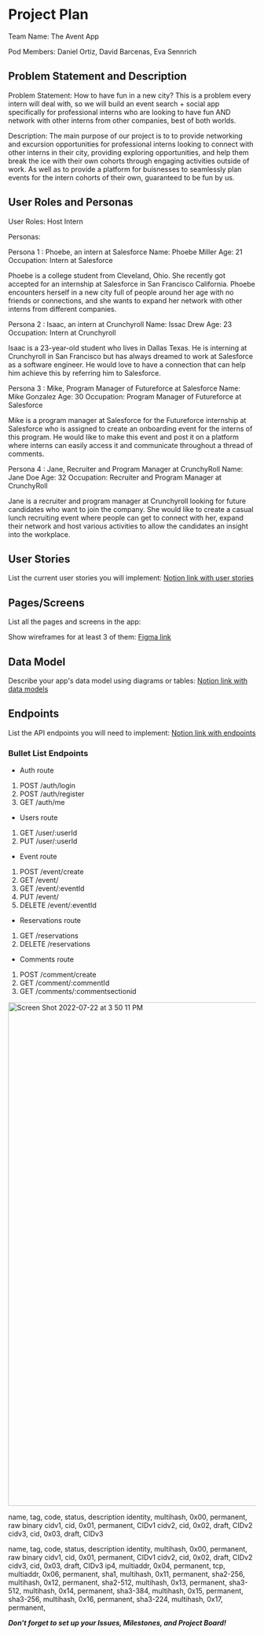 # Project Plan

Team Name: The Avent App

Pod Members: Daniel Ortiz, David Barcenas, Eva Sennrich

## Problem Statement and Description

Problem Statement:
How to have fun in a new city? This is a problem every intern will deal with, so we will build an event search + social app specifically for               professional interns who are looking to have fun AND network with other interns from other companies, best of both worlds.

Description:
The main purpose of our project is to to provide networking and excursion opportunities for professional interns looking to connect with other interns in their city, providing exploring opportunities, and help them break the ice with their own cohorts through engaging activities outside of work. As well as to provide a platform for buisnesses to seamlessly plan events for the intern cohorts of their own, guaranteed to be fun by us.

## User Roles and Personas

User Roles:
    Host
    Intern

Personas:

   Persona 1 : Phoebe, an intern at Salesforce
   Name: Phoebe Miller 
   Age: 21
   Occupation: Intern at Salesforce
   
   Phoebe is a college student from Cleveland, Ohio. She recently got accepted for an internship at Salesforce in San Francisco California. Phoebe encounters herself in a new city full of people around her age with no friends or connections, and she wants to expand her network with other interns from different companies.
   
   Persona 2 : Isaac, an intern at Crunchyroll
   Name: Issac Drew 
   Age: 23
   Occupation: Intern at Crunchyroll
   
   Isaac is a 23-year-old student who lives in Dallas Texas. He is interning at Crunchyroll in San Francisco but has always dreamed to work at Salesforce as a software engineer. He would love to have a connection that can help him achieve this by referring him to Salesforce. 
   
   Persona 3 : Mike, Program Manager of Futureforce at Salesforce
   Name: Mike Gonzalez
   Age: 30
   Occupation: Program Manager of Futureforce at Salesforce
   
  Mike is a program manager at Salesforce for the Futureforce internship at Salesforce who is assigned to create an onboarding event for the interns of this program. He would like to make this event and post it on a platform where interns can easily access it and communicate throughout a thread of comments.
  
   Persona 4 : Jane, Recruiter and Program Manager at CrunchyRoll
   Name: Jane Doe
   Age: 32
   Occupation: Recruiter and Program Manager at CrunchyRoll
   
  Jane is a recruiter and program manager at Crunchyroll looking for future candidates who want to join the company. She would like to create a casual lunch recruiting event where people can get to connect with her, expand their network and host various activities to allow the candidates an insight into the workplace.
  
## User Stories

List the current user stories you will implement: [Notion link with user stories](https://advent-app.notion.site/User-Stories-79d0cbdd1d9a43939e414bf0a25b5584)

## Pages/Screens

List all the pages and screens in the app: 

Show wireframes for at least 3 of them: [Figma link](https://www.figma.com/file/zkHTcf12okEsg0OLU2AZwa/Avent-App?node-id=0%3A1)


## Data Model

Describe your app's data model using diagrams or tables: [Notion link with data models](https://www.figma.com/file/dgE3UkEDrVKBr37VUWKzCO/Relational-Database-Diagram---Component-Kit-(Community)?node-id=3%3A728)

## Endpoints

List the API endpoints you will need to implement: [Notion link with endpoints](https://advent-app.notion.site/Endpoints-50044a84683b44ed9fb6443eddf5d06d)
### Bullet List Endpoints

- Auth route
1. POST /auth/login
2. POST /auth/register
3. GET /auth/me

- Users route
1. GET /user/:userId
2. PUT /user/:userId

- Event route
1. POST /event/create
2. GET   /event/ 
3. GET /event/:eventId
4. PUT /event/
5. DELETE /event/:eventId

- Reservations route
1. GET /reservations
2. DELETE /reservations

- Comments route
1. POST /comment/create
2. GET /comment/:commentId
3. GET /comments/:commentsectionid


<img width="1023" alt="Screen Shot 2022-07-22 at 3 50 11 PM" src="https://user-images.githubusercontent.com/85651695/180578054-7f02ddbc-6922-424c-972e-cd013478709b.png">










name,                           tag,            code,           status,    description
identity,                       multihash,      0x00,           permanent, raw binary
cidv1,                          cid,            0x01,           permanent, CIDv1
cidv2,                          cid,            0x02,           draft,     CIDv2
cidv3,                          cid,            0x03,           draft,     CIDv3





name,                           tag,            code,           status,    description
identity,                       multihash,      0x00,           permanent, raw binary
cidv1,                          cid,            0x01,           permanent, CIDv1
cidv2,                          cid,            0x02,           draft,     CIDv2
cidv3,                          cid,            0x03,           draft,     CIDv3
ip4,                            multiaddr,      0x04,           permanent,
tcp,                            multiaddr,      0x06,           permanent,
sha1,                           multihash,      0x11,           permanent,
sha2-256,                       multihash,      0x12,           permanent,
sha2-512,                       multihash,      0x13,           permanent,
sha3-512,                       multihash,      0x14,           permanent,
sha3-384,                       multihash,      0x15,           permanent,
sha3-256,                       multihash,      0x16,           permanent,
sha3-224,                       multihash,      0x17,           permanent,








***Don't forget to set up your Issues, Milestones, and Project Board!***
